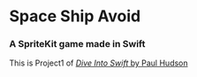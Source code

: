 # Space Ship Avoid

### A SpriteKit game made in Swift

This is Project1 of [*Dive Into Swift* by Paul Hudson](https://www.hackingwithswift.com/store/dive-into-spritekit "Dive Into SpriteKit on HackingWithSwift")



